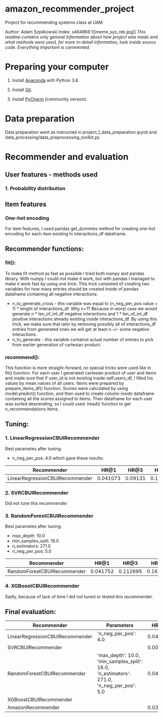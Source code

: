 # amazon_recommender_project
Project for recommending systems class at UAM

Author: Adam Szpilkowski
Index: s464868
![[meme_sys_rek.jpg]]
*This readme contains only general information about how project was made and what methods were used, for more in-detail information, look inside source code. Everything important is commented.*

# Preparing your computer

1. Install [Anaconda](https://www.anaconda.com/products/individual) with Python 3.8.

2. Install [Git](https://git-scm.com/downloads).

3. Install [PyCharm](https://www.jetbrains.com/pycharm/) (community version).

# Data preparation

Data preparation went as instructed in project_1_data_preparation.ipynb and data_processing/data_preprocessing_toolkit.py

# Recommender and evaluation

## User features - methods used
### 1. Probability distribution

## Item features
### One-hot encoding
For item features, I used pandas get_dummies method for creating one-hot encoding for each item existing in interactions_df dataframe.

## Recommender functions:

### fit():
To make fit method as fast as possible I tried both numpy and pandas library. With numpy I could not make it work, but with pandas I managed to make it work fast by using one trick.
This trick consisted of creating two variables for how many entries should be created inside of pandas dataframe containing all negative interactions:
- n_to_generate_cross - this variable was equal to (n_neg_per_pos value + 1) * lenght of interactions_df. Why n+1? Because in worst case we would generate n * len_of_int_df negative interactions and 1 * len_of_int_df positive interactions already existing inside interactions_df. By using this trick, we make sure that later by removing possibly all of interactions_df entries from generated ones we will get at least n +/- some negative interactions.
- n_to_generate - this variable containst actual number of entries to pick from earlier generation of cartesian product.

### recommend():
This function is more straight-forward, no special tricks were used like in fit() function.
For each user I generated cartesian product of user and items and made sure that if user_id is not existing inside self.users_df, I filled his values by mean values of all users.
Items were prepared by prepare_items_df() function.
Scores were calculated by using model.predict() function, and then used to create column inside dataframe containing all the scores assigned to items.
Then dataframe for each user was sorted descending, so I could used .head() function to get n_recommendations items.

## Tuning:

### 1. LinearRegressionCBUIRecommender
Best parametes after tuning:
- n_neg_per_pos: 4.0
which gave these results:

| Recommender                     	| HR@1     	| HR@3    	| HR@5     	| HR@10    	| NDCG@1   	| NDCG@3   	| NDCG@5   	| NDCG@10  	|
|---------------------------------	|----------	|---------	|----------	|----------	|----------	|----------	|----------	|----------	|
| LinearRegressionCBUIRecommender 	| 0.041073 	| 0.09131 	| 0.145282 	| 0.230143 	| 0.041073 	| 0.070236 	| 0.091918 	| 0.119625 	|

### 2. SVRCBUIRecommender
Did not tune this recommender

### 3. RandomForestCBUIRecommender
Best parametes after tuning:
- max_depth: 10.0
- min_samples_split: 16.0
- n_estimators: 271.0
- n_neg_per_pos: 5.0

| Recommender                     	| HR@1     	| HR@3     	| HR@5     	| HR@10    	| NDCG@1   	| NDCG@3   	| NDCG@5   	| NDCG@10  	|
|---------------------------------	|----------	|----------	|----------	|----------	|----------	|----------	|----------	|----------	|
| RandomForestCBUIRecommender     	| 0.041752 	| 0.112695 	| 0.162593 	| 0.234895 	| 0.041752 	| 0.082023 	| 0.102636 	| 0.126174 	|

### 4. XGBoostCBUIRecommender
Sadly, because of lack of time I did not tuned or tested this recommender.

## Final evaluation:
| Recommender                     	| Parameters                                                                                	| HR@1     	| HR@3     	| HR@5     	| HR@10    	| NDCG@1   	| NDCG@3   	| NDCG@5   	| NDCG@10  	|
|---------------------------------	|-------------------------------------------------------------------------------------------	|----------	|----------	|----------	|----------	|----------	|----------	|----------	|----------	|
| LinearRegressionCBUIRecommender 	| 'n_neg_per_pos': 4.0                                                                      	| 0.041073 	| 0.09131  	| 0.145282 	| 0.230143 	| 0.041073 	| 0.070236 	| 0.091918 	| 0.119625 	|
| SVRCBUIRecommender              	|                                                                                           	| 0.000679 	| 0.004073 	| 0.006789 	| 0.012559 	| 0.000679 	| 0.002732 	| 0.003886 	| 0.005748 	|
| RandomForestCBUIRecommender     	| 'max_depth': 10.0, 'min_samples_split': 16.0, 'n_estimators': 271.0, 'n_neg_per_pos': 5.0 	| 0.041412 	| 0.107264 	| 0.15852  	| 0.22539  	| 0.041412 	| 0.079049 	| 0.100321 	| 0.12248  	|
| XGBoostCBUIRecommender          	|                                                                                           	|          	|          	|          	|          	|          	|          	|          	|          	|
| AmazonRecommender               	|                                                                                           	| 0.03666  	| 0.09776  	| 0.138493 	| 0.208079 	| 0.03666  	| 0.071565 	| 0.088349 	| 0.110865 	|
